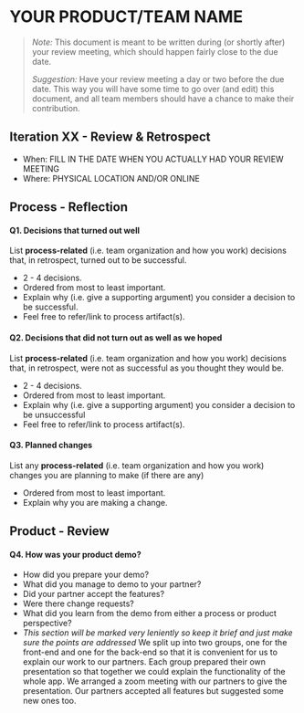 # YOUR PRODUCT/TEAM NAME

 > _Note:_ This document is meant to be written during (or shortly after) your review meeting, which should happen fairly close to the due date.      
 >      
 > _Suggestion:_ Have your review meeting a day or two before the due date. This way you will have some time to go over (and edit) this document, and all team members should have a chance to make their contribution.


## Iteration XX - Review & Retrospect

 * When: FILL IN THE DATE WHEN YOU ACTUALLY HAD YOUR REVIEW MEETING
 * Where: PHYSICAL LOCATION AND/OR ONLINE

## Process - Reflection


#### Q1. Decisions that turned out well

List **process-related** (i.e. team organization and how you work) decisions that, in retrospect, turned out to be successful.


 * 2 - 4 decisions.
 * Ordered from most to least important.
 * Explain why (i.e. give a supporting argument) you consider a decision to be successful.
 * Feel free to refer/link to process artifact(s).

#### Q2. Decisions that did not turn out as well as we hoped

List **process-related** (i.e. team organization and how you work) decisions that, in retrospect, were not as successful as you thought they would be.

 * 2 - 4 decisions.
 * Ordered from most to least important.
 * Explain why (i.e. give a supporting argument) you consider a decision to be unsuccessful
 * Feel free to refer/link to process artifact(s).


#### Q3. Planned changes

List any **process-related** (i.e. team organization and how you work) changes you are planning to make (if there are any)

 * Ordered from most to least important.
 * Explain why you are making a change.


## Product - Review

#### Q4. How was your product demo?
 * How did you prepare your demo?
 * What did you manage to demo to your partner?
 * Did your partner accept the features?
 * Were there change requests?
 * What did you learn from the demo from either a process or product perspective?
 * *This section will be marked very leniently so keep it brief and just make sure the points are addressed*
We split up into two groups, one for the front-end and one for the back-end so that it is convenient for us to explain our work to our partners. Each group prepared their own presentation so that together we could explain the functionality of the whole app. We arranged a zoom meeting with our partners to give the presentation. Our partners accepted all features but suggested some new ones too. 
